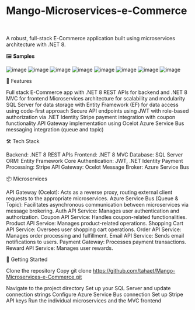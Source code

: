 # Mango-Microservices-e-Commerce
<br/>

A robust, full-stack E-Commerce application built using microservices architecture with .NET 8.

🖼️ **Samples**


![image](https://github.com/user-attachments/assets/6cdb2a67-6be3-40bc-9b91-40c55a30da11)
![image](https://github.com/user-attachments/assets/e53fac4b-07a2-44b4-9968-43152c6b61c4)
![image](https://github.com/user-attachments/assets/95f8afa6-6c86-46fb-85de-6e2575e652bc)
![image](https://github.com/user-attachments/assets/62518e63-790b-4af8-b8ba-a3dd3aa8c714)
![image](https://github.com/user-attachments/assets/8aa20a5e-2e92-4742-bf9b-d90d37fa459b)
![image](https://github.com/user-attachments/assets/8a58af6d-3147-4de4-9766-b76ee72abc6c)
![image](https://github.com/user-attachments/assets/38290327-79c7-424e-bb99-2973a4779e59)
![image](https://github.com/user-attachments/assets/ff97123a-f22f-4d43-954b-24892d27495f)






🚀 Features

Full stack E-Commerce app with .NET 8 REST APIs for backend and .NET 8 MVC for frontend
Microservices architecture for scalability and modularity
SQL Server for data storage with Entity Framework (EF) for data access using code-first approach
Secure API endpoints using JWT with role-based authorization via .NET Identity
Stripe payment integration with coupon functionality
API Gateway implementation using Ocelot
Azure Service Bus messaging integration (queue and topic)

🛠️ Tech Stack

Backend: .NET 8 REST APIs
Frontend: .NET 8 MVC
Database: SQL Server
ORM: Entity Framework Core
Authentication: JWT, .NET Identity
Payment Processing: Stripe
API Gateway: Ocelot
Message Broker: Azure Service Bus

📦 Microservices

API Gateway (Ocelot): Acts as a reverse proxy, routing external client requests to the appropriate microservices.
Azure Service Bus (Queue & Topic): Facilitates asynchronous communication between microservices via message brokering.
Auth API Service: Manages user authentication and authorization.
Coupon API Service: Handles coupon-related functionalities.
Product API Service: Manages product-related operations.
Shopping Cart API Service: Oversees user shopping cart operations.
Order API Service: Manages order processing and fulfillment.
Email API Service: Sends email notifications to users.
Payment Gateway: Processes payment transactions.
Reward API Service: Manages user rewards.


🚀 Getting Started

Clone the repository
Copy git clone https://github.com/tahaet/Mango-Microservices-e-Commerce.git

Navigate to the project directory
Set up your SQL Server and update connection strings
Configure Azure Service Bus connection
Set up Stripe API keys
Run the individual microservices and the MVC frontend
